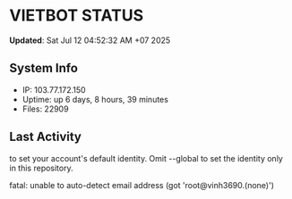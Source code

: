 # VIETBOT STATUS
**Updated**: Sat Jul 12 04:52:32 AM +07 2025

## System Info
- IP: 103.77.172.150
- Uptime: up 6 days, 8 hours, 39 minutes
- Files: 22909

## Last Activity

to set your account's default identity.
Omit --global to set the identity only in this repository.

fatal: unable to auto-detect email address (got 'root@vinh3690.(none)')
